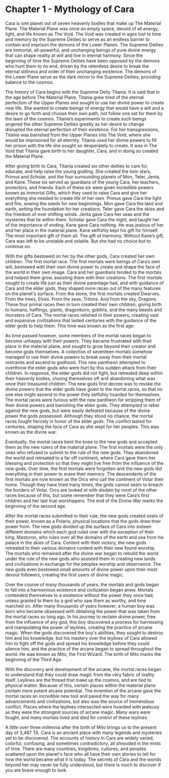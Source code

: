 # Chapter 1 - Mythology of Cara


Cara is one planet out of seven heavenly bodies that make up The Material Plane. The Material Plane was once an empty space, devoid of all energy, light, and life known as The Void. The Void was created in ages lost to time and memory by the Supreme Deities to serve as an endless barrier to contain and imprison the demons of the Lower Planes. The Supreme Deities are immortal, all-powerful, and unchanging beings of pure divine energy that can shape reality at will and live in eternal harmony. Since the beginning of time the Supreme Deities have been opposed by the demons who hunt them to no end, driven by the relentless desire to break the eternal stillness and order of their unchanging existence. The demons of the Lower Plane serve as the dark mirror to the Supreme Deities, providing balance to the cosmos.

The history of Cara begins with the Supreme Deity Titania. It is said that in the age before The Material Plane, Titania grew tired of the eternal perfection of the Upper Planes and sought to use her divine power to create new life. She wanted to create beings of energy that would have a will and a desire to go forth and choose their own path, not follow one set for them by the laws of the cosmos. Titania’s experiments to create such beings angered the other Supreme Deities greatly as her desire to change disrupted the eternal perfection of their existence. For her transgressions, Titania was banished from the Upper Planes into The Void, where she would be imprisoned for all eternity. Titania used her divine powers to fill her prison with the life she sought so desperately to create. It was in The Void that Titania gave birth to her daughter, Cara, and in doing so created the Material Plane.

After giving birth to Cara, Titania created six other deities to care for, educate, and help raise the young godling. She created the twin stars, Primus and Scholar, and the four surrounding planets of Mon, Teler, Jenta, and Kane. These six served as guardians of the young Cara, her teachers, protectors, and friends. Each of these six were given incredible powers known as Immortal Gifts, which they used to raise Cara and give her everything she needed to create life of her own. Primus gave Cara the light and fire, sowing the seeds for new beginnings. Mon gave Cara the land and earth, setting the foundation for her creations. Teler gave Cara the skies and the freedom of ever shifting winds. Jenta gave Cara her seas and the mysteries that lie within them. Scholar gave Cara the night, and taught her of the importance of ending. Kane gave Cara nothing. He was jealous of her and her place in the material plane. Kane selfishly kept his gift for himself. The most important gift of them all. The gift of Harmony. Without Kane’s gift, Cara was left to be unstable and volatile. But she had no choice but to continue on.

With the gifts bestowed on her by the other gods, Cara created her own children. The first mortal race. The first mortals were beings of Cara’s own will, bestowed with their own divine power to create and shape the face of the world in their own image. Cara and her guardians tended to the mortals and helped them grow, assisting them with their creations. The first mortals sought to create life just as their divine parentage had, and with guidance of Cara and the elder gods, they shaped more races out of the many features on the planet's surface. From the stone, the first mortals created Dwarves. From the trees, Elves. From the seas, Tritons. And from the sky, Dragons. These four primal races then in turn created their own children, giving birth to humans, halflings, giants, dragonborn, goblins, and the many beasts and monsters of Cara. The mortal races relished in their powers, creating vast and expansive civilizations that lasted centuries with the guidance of the elder gods to help them. This time was known as the first age.

As time passed however, some members of the mortal races began to become unhappy with their powers. They became frustrated with their place in the material plane, and sought to grow beyond their creator and become gods themselves. A collection of seventeen mortals somehow managed to use their divine powers to break away from their mortal restraints and ascend to godhood. This new pantheon attempted to overthrow the elder gods who were hurt by this sudden attack from their children. In response, the elder gods did not fight, but retreated deep within their heavenly bodies, closing themselves off and abandoning what was once their treasured children. The new gods first decree was to revoke the divine powers that the elder gods have given to the mortal races, so that no one else might ascend to the power they selfishly hoarded for themselves. The mortal races were furious with the new pantheon for stripping them of their divine powers and banishing the elder gods. They attempted to rebel against the new gods, but were easily defeated because of the divine power the gods possessed. Although they stood no chance, the mortal races fought fiercely in honor of the elder gods. The conflict lasted for centuries, shaping the face of Cara as she wept for her peoples. This was known as the divine war. 

Eventually, the mortal races bent the knee to the new gods and accepted them as the new rulers of the material plane. The first mortals were the only ones who refused to submit to the rule of the new gods. They abandoned the world and retreated to a far off continent, where Cara gave them her blessing and protection so that they might live free from the influence of the new gods. Over time, the first mortals were forgotten and the new gods did everything in their power to erase their memory. The descendants of the first mortals are now known as the Orcs who call the continent of Votar their home. Though they have tried many times, the gods cannot seem to breach the borders of Votar. Orcs are looked at with disdain by most of the other races because of this, but some remember that they were Cara’s first children and her last true worshippers. The end of the Divine War marks the beginning of the second age.

After the mortal races submitted to their rule, the new gods created seats of their power, known as a Polaris, physical locations that the gods draw their power from. The new gods divided up the surface of Cara into sixteen different domains which each god ruled over with the exception of their king, Mastoron, who rules over all the domains of the earth and sea from his palace in the skies of Cara. Content with their victory, the new gods retreated to their various domains content with their new found worship. The mortals who remained after the divine war began to rebuild the world under the rule of the new gods who assisted them in creating new lands and civilizations in exchange for the peoples worship and observance. The new gods even bestowed small amounts of divine power upon their most devout followers, creating the first users of divine magic. 

Over the course of many thousands of years, the mortals and gods began to fall into a harmonious existence and civilization began anew. Mortals contended themselves to a existence without the power they once had, unless granted to them by a god who saw them as worthy, and time marched on. After many thousands of years however, a human boy was born who became obsessed with obtaining the power that was taken from the mortal races so long ago. In his journey to reclaim divine power, free from the influence of any god, this boy discovered a process for harnessing and manipulating the power of leylines, creating the practice of arcane magic. When the gods discovered the boy's abilities, they sought to destroy him and his knowledge, but his mastery over the leylines of Cara allowed him to fight off the gods and spread his knowledge before they could silence him, and the practice of the arcane began to spread throughout the world. He was known as Mito, the First Wizard. The birth of Mito marks the beginning of the Third Age.

With the discovery and development of the arcane, the mortal races began to understand that they could draw magic from the very fabric of reality itself. Leylines are the thread that make up the cosmos, and are tied to physical matter. Because of this, certain places within the material plane contain more potent arcane potential. The invention of the arcane gave the mortal races an incredible new tool and paved the way for many advancements and civilizations, but also was the source of tremendous conflict. Places where the leylines intersected were hoarded with jealousy as they were the strongest sources of arcane magic. Many wars were fought, and many mortals lived and died for control of these leylines.

A little over three millennia after the birth of Mito brings us to the present day of 3,487 TA. Cara is an ancient place with many legends and mysteries yet to be discovered. The accounts of history in Cara are widely varied, colorful, confusing, and sometimes contradictory, all shrouded in the mists of time. There are many countries, kingdoms, cultures, and peoples scattered upon the planet's face who all have their own stories to tell for how the world became what it is today. The secrets of Cara and the worlds beyond her may never be fully understood, but there is much to discover if you are brave enough to look.